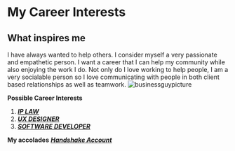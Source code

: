 # My Career Interests

## What inspires me
I have always wanted to help others. I consider myself a very passionate and empathetic person. I want a career that I can help my community while also enjoying the work I do. Not only do I love working to help people, I am a very socialable person so I love communicating with people in both client based relationships as well as teamwork. 
![businessguypicture](https://th.bing.com/th/id/R.219efe7f3706352bbe4815a0d7445179?rik=xvvaNgNsdAz9lg&pid=ImgRaw&r=0)


**Possible Career Interests**
1. [***IP LAW***](iplaw.markdown)
2. [***UX DESIGNER***](uxdesigner.markdown)
3. [***SOFTWARE DEVELOPER***](softwaredeveloper.md)

**My accolades**
[***Handshake Account***](accolades.md)

